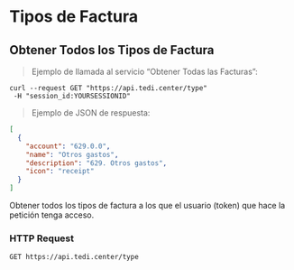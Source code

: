 # Tipos de Factura

## Obtener Todos los Tipos de Factura

> Ejemplo de llamada al servicio “Obtener Todas las Facturas”:

```shell
curl --request GET "https://api.tedi.center/type"
 -H "session_id:YOURSESSIONID"
```

> Ejemplo de JSON de respuesta:

```json
[
  {
    "account": "629.0.0",
    "name": "Otros gastos",
    "description": "629. Otros gastos",
    "icon": "receipt"
  }
]
```

Obtener todos los tipos de factura a los que el usuario (token) que hace la petición tenga acceso.

### HTTP Request

`GET https://api.tedi.center/type`

